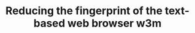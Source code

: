 ---
lang: es
layout: doc
redirect_from:
- /es/doc/W3m/
- /es/doc/mutt/
- /es/doc/w3m/
- /es/wiki/W3m/
redirect_to: https://github.com/Qubes-Community/Contents/blob/master/docs/configuration/w3m.md
ref: 101
title: Reducing the fingerprint of the text-based web browser w3m
---